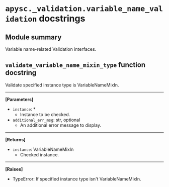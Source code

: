 # `apysc._validation.variable_name_validation` docstrings

## Module summary

Variable name-related Validation interfaces.

## `validate_variable_name_mixin_type` function docstring

Validate specified instance type is VariableNameMixIn.<hr>

**[Parameters]**

- `instance`: *
  - Instance to be checked.
- `additional_err_msg`: str, optional
  - An additional error message to display.

<hr>

**[Returns]**

- `instance`: VariableNameMixIn
  - Checked instance.

<hr>

**[Raises]**

- TypeError: If specified instance type isn't VariableNameMixIn.